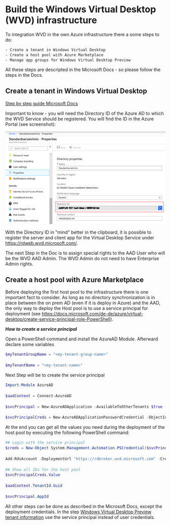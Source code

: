 # Build the Windows Virtual Desktop (WVD) infrastructure

To integration WVD in the own Azure infrastructure there a some steps to do:

    - Create a tenant in Windows Virtual Desktop
    - Create a host pool with Azure Marketplace
    - Manage app groups for Windows Virtual Desktop Preview


All these steps are descripted in the Microsoft Docs - so please follow the steps in the Docs.

## Create a tenant in Windows Virtual Desktop

[Step by step guide Microsoft Docs](https://docs.microsoft.com/de-de/azure/virtual-desktop/tenant-setup-azure-active-directory)

Important to know - you will need the Directory ID of the Azure AD to which the WVD Service should be registered. You will find the ID in the Azure Portal (see screenshot):

![Directory ID](../9_images/directory-id.png)


With the Directory ID in "mind" better in the clipboard, it is possible to register the server and client app for the Virtual Desktop Service under https://rdweb.wvd.microsoft.com/.

The next Step in the Doc is to assign special rights to the AAD User who will be the WVD AAD Admin. The WVD Admin do not need to have Enterprise Admin rights. 

## Create a host pool with Azure Marketplace

Before deploying the first host pool to the infrastructure there is one important fact to consider. As long as no directory synchronization is in place between the on prem AD (even if it is deploy in Azure) and the AAD, the only way to deploy the Host pool is to use a service principal for deployment (see https://docs.microsoft.com/de-de/azure/virtual-desktop/create-service-principal-role-PowerShell).

***How to create a service principal***

Open a PowerShell command and install the AzureAD Module. Afterward declare some variables

```PowerShell
$myTenantGroupName = "<my-tenant-group-name>"

$myTenantName = "<my-tenant-name>"
```

Next Step will be to create the service principal

```PowerShell
Import-Module AzureAD

$aadContext = Connect-AzureAD

$svcPrincipal = New-AzureADApplication -AvailableToOtherTenants $true -DisplayName "Windows Virtual Desktop Svc Principal"

$svcPrincipalCreds = New-AzureADApplicationPasswordCredential -ObjectId $svcPrincipal.ObjectId
```

At the end you can get all the values you need during the deployment of the host pool by executing the following PowerShell command:

 ```PowerShell
## Login with the service principal
$creds = New-Object System.Management.Automation.PSCredential($svcPrincipal.AppId, (ConvertTo-SecureString $svcPrincipalCreds.Value -AsPlainText -Force))

Add-RdsAccount -DeploymentUrl "https://rdbroker.wvd.microsoft.com" -Credential $creds -ServicePrincipal -AadTenantId $aadContext.TenantId.Guid

## Show all IDs for the host pool
$svcPrincipalCreds.Value

 $aadContext.TenantId.Guid

 $svcPrincipal.AppId
```

All other steps can be done as described in the Microsoft Docs, except the deployment credentials. In the step [Windows Virtual Desktop Preview tenant information](https://docs.microsoft.com/de-de/azure/virtual-desktop/create-host-pools-azure-marketplace#windows-virtual-desktop-preview-tenant-information) use the service principal instead of user credentials.
